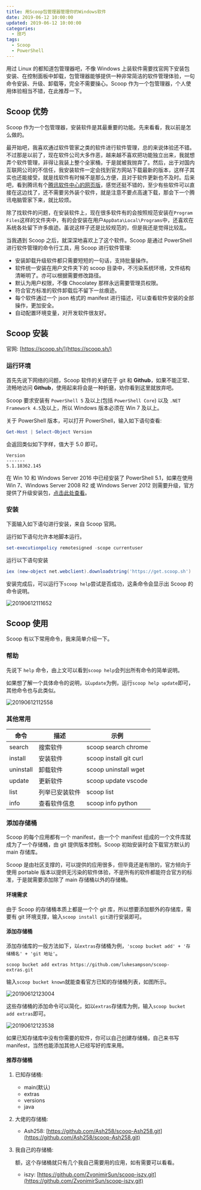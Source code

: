 ```yaml
---
title: 用Scoop包管理器管理你的Windows软件
date: 2019-06-12 10:00:00
updated: 2019-06-12 10:00:00
categories:
  - 技巧
tags:
  - Scoop
  - PowerShell
---
```


用过 Linux 的都知道包管理器吧，不像 Windows 上装软件需要找官网下安装包安装、在控制面板中卸载，包管理器能够提供一种非常简洁的软件管理体验，一句命令安装、升级、卸载等，完全不需要操心。Scoop 作为一个包管理器，个人使用体验相当不错，在此推荐一下。

<!--more-->

## Scoop 优势

Scoop 作为一个包管理器，安装软件是其最重要的功能。先来看看，我以前是怎么做的。

最开始吧，我喜欢通过软件管家之类的软件进行软件管理，总的来说体验还不错。不过那是以前了，现在软件公司大多作恶，越来越不喜欢把功能独立出来，我就想弄个软件管理，非得让我装上整个全家桶，于是就被我抛弃了。然后，出于对国内互联网公司的不信任，我安装软件一定会找到官方网站下载最新的版本，这样子其实也还能接受，就是找软件有时候不是那么方便，且对于软件更新也不及时。后来吧，看到腾讯有个[腾讯软件中心的网页版](https://pc.qq.com/)，感觉还挺不错的，至少有些软件可以直接在这边找了，还不需要另外装个软件，就是注意不要点高速下载，那会下一个腾讯电脑管家下来，就比较烦。

除了找软件的问题，在安装软件上，现在很多软件有的会按照规范安装在`Program Files`这样的文件夹中，有的会安装在用户`AppData\Local\Programs`中，还喜欢在系统各处留下许多痕迹。虽说这样子还是比较规范的，但是我还是觉得比较乱。

当我遇到 Scoop 之后，就深深地喜欢上了这个软件。Scoop 是通过 PowerShell 进行软件管理的命令行工具，用 Scoop 进行软件管理:

- 安装卸载升级软件都只需要短短的一句话，支持批量操作。
- 软件统一安装在用户文件夹下的 scoop 目录中，不污染系统环境，文件结构清晰明了。亦可以根据需要修改路径。
- 默认为用户权限，不像 Chocolatey 那样永远需要管理员权限。
- 符合官方标准的软件卸载后不留下一丝痕迹。
- 每个软件通过一个 json 格式的 manifest 进行描述，可以查看软件安装的全部操作，更加安全。
- 自动配置环境变量，对开发软件很友好。

## Scoop 安装

官网: [https://scoop.sh/](https://scoop.sh/)

### 运行环境

首先先说下网络的问题，Scoop 软件的关键在于 git 和 **Github**，如果不能正常、流畅地访问 **Github**，使用起来将会是一种折磨，劝你看到这里就放弃吧。

Scoop 要求安装有 `PowerShell 5` 及以上(包括 `PowerShell Core`) 以及 `.NET Framework 4.5`及以上，所以 Windows 版本必须在 Win 7 及以上。

关于 PowerShell 版本，可以打开 PowerShell，输入如下语句查看:

```powershell
Get-Host | Select-Object Version
```

会返回类似如下字样，值大于 5.0 即可。

```
Version
-------
5.1.18362.145
```

在 Win 10 和 Windows Server 2016 中已经安装了 PowerShell 5.1，如果在使用 Win 7、Windows Server 2008 R2 或 Windows Server 2012 则需要升级，官方提供了升级安装包，[点击此处查看](https://docs.microsoft.com/en-us/powershell/scripting/install/installing-windows-powershell?view=powershell-6)。

### 安装

下面输入如下语句进行安装，来自 Scoop 官网。

运行如下语句允许本地脚本运行。

```powershell
set-executionpolicy remotesigned -scope currentuser
```

运行以下语句安装

```powershell
iex (new-object net.webclient).downloadstring('https://get.scoop.sh')
```

安装完成后，可以运行下`scoop help`尝试是否成功，这条命令会显示出 Scoop 的命令说明。

![20190612111652](https://img.iszy.xyz/20190612111652.png)

## Scoop 使用

Scoop 有以下常用命令，我来简单介绍一下。

### 帮助

先说下 `help` 命令，由上文可以看到`scoop help`会列出所有命令的简单说明。

如果想了解一个具体命令的说明，以`update`为例，运行`scoop help update`即可，其他命令也与此类似。

![20190612112558](https://img.iszy.xyz/20190612112558.png)

### 其他常用

| 命令      | 描述           | 示例                   |
| --------- | -------------- | ---------------------- |
| search    | 搜索软件       | scoop search chrome    |
| install   | 安装软件       | scoop install git curl |
| uninstall | 卸载软件       | scoop uninstall wget   |
| update    | 更新软件       | scoop update vscode    |
| list      | 列举已安装软件 | scoop list             |
| info      | 查看软件信息   | scoop info python      |

### 添加存储桶

Scoop 的每个应用都有一个 manifest，由一个个 manifest 组成的一个文件库就成为了一个存储桶，由 git 提供版本控制。Scoop 初始安装时会下载官方默认的 main 存储库。

Scoop 是由社区支撑的，可以提供的应用很多，但毕竟还是有限的，官方倾向于使用 portable 版本以提供无污染的软件体验，不是所有的软件都能符合官方的标准，于是就需要添加除了 main 存储桶以外的存储桶。

#### 环境需求

由于 Scoop 的存储桶本质上都是一个个 git 库，所以想要添加额外的存储库，需要有 git 环境支撑，输入`scoop install git`进行安装即可。

#### 添加存储桶

添加存储库的一般方法如下，以`extras`存储桶为例，`'scoop bucket add' + '存储桶名' + 'git 地址'`。

```
scoop bucket add extras https://github.com/lukesampson/scoop-extras.git
```

输入`scoop bucket known`就能查看官方已知的存储桶列表，如图所示。

![20190612123004](https://img.iszy.xyz/20190612123004.png)

这些存储桶的添加命令可以简化，如以`extras`存储库为例，输入`scoop bucket add extras`即可。

![20190612123538](https://img.iszy.xyz/20190612123538.png)

如果已知存储库中没有你需要的软件，你可以自己创建存储桶，自己来书写 manifest，当然也能添加其他人已经写好的库来用。

#### 推荐存储桶

1. 已知存储桶:

   - main(默认)
   - extras
   - versions
   - java

2. 大佬的存储桶:

   - Ash258: [https://github.com/Ash258/scoop-Ash258.git](https://github.com/Ash258/scoop-Ash258.git)

3. 我自己的存储桶:

   额，这个存储桶就只有几个我自己需要用的应用，如有需要可以看看。

   - iszy: [https://github.com/ZvonimirSun/scoop-iszy.git](https://github.com/ZvonimirSun/scoop-iszy.git)
